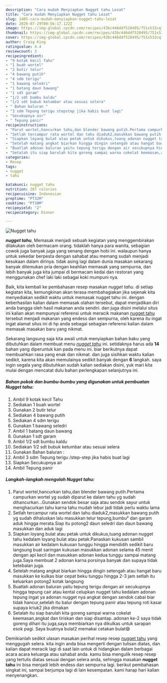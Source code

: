 ```yaml
---
description: "Cara mudah Menyiapkan Nugget tahu Lezat"
title: "Cara mudah Menyiapkan Nugget tahu Lezat"
slug: 1405-cara-mudah-menyiapkan-nugget-tahu-lezat
date: 2020-07-29T00:56:17.122Z
image: https://img-global.cpcdn.com/recipes/43bc446ddf528495/751x532cq70/nugget-tahu-foto-resep-utama.jpg
thumbnail: https://img-global.cpcdn.com/recipes/43bc446ddf528495/751x532cq70/nugget-tahu-foto-resep-utama.jpg
cover: https://img-global.cpcdn.com/recipes/43bc446ddf528495/751x532cq70/nugget-tahu-foto-resep-utama.jpg
author: Craig King
ratingvalue: 4.4
reviewcount: 3
recipeingredient:
- "9 kotak kecil Tahu"
- "1 buah wortel"
- "2 butir telur"
- "4 bawang putih"
- "4 sdm terigu"
- "1 bawang seledri"
- "1 batang daun bawang"
- "1 sdt garam"
- "1/2 sdt bumbu kaldu"
- "1/2 sdt bubuk ketumbar atau sesuai selera"
- " Bahan baluran "
- "3 sdm Tepung terigu stepstep jika habis buat lagi"
- "Secukupnya air"
- " Tepung panir"
recipeinstructions:
- "Parut wortel,hancurkan tahu,dan blender bawang putih.Pertama campurkan wortel yg sudah diparut ke dalam tahu yg sudah dihancurkan...Gunakan sendok besar saja atau sendok sayur untuk menghacurkan tahu karna tahu mudah lebur jadi tidak perlu waktu lama"
- "Setlah tercampur rata wortel dan tahu diaduk2,masukkan bawang putih yg sudah dihaluskan lalu masukkan telur tepung,bumbu² dan garam aduk hingga merata.Siap itu potong2 daun seledri dan daun bawang masukkan dan aduk lagi"
- "Siapkan loyang bulat atau petak untuk dikukus,tuang adonan nugget tahu kedalam loyang bulat atau petak.Panaskan kukusan sambil masukkan air kedalam kukusan tunggu hingga mendidih sedikit baru langsung buat saringan kukusan masukkan adonan selama 45 menit dengan api kecil dan masukkan adonan kedua tunggu sampai matang juga.Saya membuat 2 adonan karna porsinya banyak dan supaya tidak ketebalan juga."
- "Setelah matang angkat biarkan hingga dingin setengah atau hangat baru masukkan ke kulkas biar cepat beku tunggu hingga 2-3 jam setlah itu keluarkan potong2 kotak langsung"
- "Buatlah adonan baluran yaitu tepung terigu dengan air secukupnya hingga tepung cair atau kental celupkan nugget tahu kedalam adonan tepung ingat ya adonan nugget nya angkat dengan sendok cabai biar tidak hancur,setelah itu balur dengan tepung panir atau tepung roti kasar supaya kriuk2 jika dimakan"
- "Setalah itu siap barulah kita goreng sampai warna cokelat keemasan,angkat dan tiriskan dan siap disantap..adonan ke-2 saya tidak goreng dihari itu juga,saya membiarkan nya dikulkas untuk sarapan esok pagi. Saya buatnya bulat2 memakai cetakan bulat😄"
categories:
- Resep
tags:
- nugget
- tahu

katakunci: nugget tahu 
nutrition: 267 calories
recipecuisine: Indonesian
preptime: "PT32M"
cooktime: "PT30M"
recipeyield: "2"
recipecategory: Dinner

---
```



![Nugget tahu](https://img-global.cpcdn.com/recipes/43bc446ddf528495/751x532cq70/nugget-tahu-foto-resep-utama.jpg)

<b><i>nugget tahu</i></b>, Memasak menjadi sebuah kegiatan yang menggembirakan dilakukan oleh bermacam orang. tidaklah hanya para wanita, sebagian cowok juga banyak juga yang senang dengan hobi ini. walaupun hanya untuk sekedar berpesta dengan sahabat atau memang sudah menjadi kesukaan dalam dirinya. tidak asing lagi dalam dunia masakan sekarang banyak ditemukan pria dengan keahlian memasak yang sempurna, dan lebih banyak juga kita jumpai di bermacam kedai dan restoran yang menggunakan chef laki laki sebagai koki mumpuni nya.



Baik, kita kembali ke pembahasan resep masakan <i>nugget tahu</i>. di setiap kegiatan kita, kemungkinan akan terasa membahagiakan jika sejenak kita menyediakan sedikit waktu untuk memasak nugget tahu ini. dengan keberhasilan kalian dalam memasak olahan tersebut, dapat menjadikan diri anda bangga oleh hasil makanan anda sendiri. dan juga disini melalui situs ini kalian akan mempunyai referensi untuk meracik makanan <u>nugget tahu</u> tersebut menjadi makanan yang endess dan sempurna, oleh karena itu ingat ingat alamat situs ini di hp anda sebagai sebagian referensi kalian dalam memasak masakan baru yang nikmat.


Sekarang langsung saja kita awali untuk menyiapkan bahan baku yang dibutuhkan dalam membuat menu <u><i>nugget tahu</i></u> ini. setidaknya harus ada <b>14</b> bahan yang diperuntuk kan pada menu ini. biar berikutnya dapat membuahkan rasa yang enak dan nikmat. dan juga sisihkan waktu kalian sedikit, karena kita akan memulainya sedikit banyak dengan <b>6</b> langkah. saya ingin segala yang dibutuhkan sudah kalian sediakan disini, yuk mari kita mulai dengan mencatat dulu bahan perlengkapan selanjutnya ini.

<!--inarticleads1-->

##### Bahan pokok dan bumbu-bumbu yang digunakan untuk pembuatan Nugget tahu:

1. Ambil 9 kotak kecil Tahu
1. Sediakan 1 buah wortel
1. Gunakan 2 butir telur
1. Sediakan 4 bawang putih
1. Sediakan 4 sdm terigu
1. Gunakan 1 bawang seledri
1. Ambil 1 batang daun bawang
1. Gunakan 1 sdt garam
1. Ambil 1/2 sdt bumbu kaldu
1. Sediakan 1/2 sdt bubuk ketumbar atau sesuai selera
1. Gunakan  Bahan baluran :
1. Ambil 3 sdm Tepung terigu /step-step jika habis buat lagi
1. Siapkan Secukupnya air
1. Ambil  Tepung panir




<!--inarticleads2-->

##### Langkah-langkah mengolah Nugget tahu:

1. Parut wortel,hancurkan tahu,dan blender bawang putih.Pertama campurkan wortel yg sudah diparut ke dalam tahu yg sudah dihancurkan...Gunakan sendok besar saja atau sendok sayur untuk menghacurkan tahu karna tahu mudah lebur jadi tidak perlu waktu lama
1. Setlah tercampur rata wortel dan tahu diaduk2,masukkan bawang putih yg sudah dihaluskan lalu masukkan telur tepung,bumbu² dan garam aduk hingga merata.Siap itu potong2 daun seledri dan daun bawang masukkan dan aduk lagi
1. Siapkan loyang bulat atau petak untuk dikukus,tuang adonan nugget tahu kedalam loyang bulat atau petak.Panaskan kukusan sambil masukkan air kedalam kukusan tunggu hingga mendidih sedikit baru langsung buat saringan kukusan masukkan adonan selama 45 menit dengan api kecil dan masukkan adonan kedua tunggu sampai matang juga.Saya membuat 2 adonan karna porsinya banyak dan supaya tidak ketebalan juga.
1. Setelah matang angkat biarkan hingga dingin setengah atau hangat baru masukkan ke kulkas biar cepat beku tunggu hingga 2-3 jam setlah itu keluarkan potong2 kotak langsung
1. Buatlah adonan baluran yaitu tepung terigu dengan air secukupnya hingga tepung cair atau kental celupkan nugget tahu kedalam adonan tepung ingat ya adonan nugget nya angkat dengan sendok cabai biar tidak hancur,setelah itu balur dengan tepung panir atau tepung roti kasar supaya kriuk2 jika dimakan
1. Setalah itu siap barulah kita goreng sampai warna cokelat keemasan,angkat dan tiriskan dan siap disantap..adonan ke-2 saya tidak goreng dihari itu juga,saya membiarkan nya dikulkas untuk sarapan esok pagi. Saya buatnya bulat2 memakai cetakan bulat😄




Demikianlah sedikit ulasan masakan perihal resep resep <u>nugget tahu</u> yang menggugah selera. kita ingin anda bisa mengerti dengan tulisan diatas, dan kalian dapat meracik lagi di saat lain untuk di hidangkan dalam berbagai acara acara keluarga atau sahabat anda. kamu bisa mengulik resep resep yang tertulis diatas sesuai dengan selera anda, sehingga masakan <b>nugget tahu</b> ini bisa menjadi lebih endess dan sempurna lagi. berikut pembahasan singkat ini, sampai berjumpa lagi di lain kesempatan. kami harap hari kalian menyenangkan.
